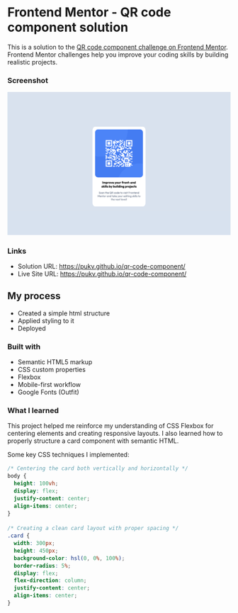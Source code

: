 # Frontend Mentor - QR code component solution

This is a solution to the [QR code component challenge on Frontend Mentor](https://www.frontendmentor.io/challenges/qr-code-component-iux_sIO_H). Frontend Mentor challenges help you improve your coding skills by building realistic projects.

### Screenshot

![](/images/qr-code-component.png)

### Links

- Solution URL: https://pukv.github.io/qr-code-component/
- Live Site URL: https://pukv.github.io/qr-code-component/

## My process

- Created a simple html structure
- Applied styling to it
- Deployed

### Built with

- Semantic HTML5 markup
- CSS custom properties
- Flexbox
- Mobile-first workflow
- Google Fonts (Outfit)

### What I learned

This project helped me reinforce my understanding of CSS Flexbox for centering elements and creating responsive layouts. I also learned how to properly structure a card component with semantic HTML.

Some key CSS techniques I implemented:

```css
/* Centering the card both vertically and horizontally */
body {
  height: 100vh;
  display: flex;
  justify-content: center;
  align-items: center;
}

/* Creating a clean card layout with proper spacing */
.card {
  width: 300px;
  height: 450px;
  background-color: hsl(0, 0%, 100%);
  border-radius: 5%;
  display: flex;
  flex-direction: column;
  justify-content: center;
  align-items: center;
}
```
